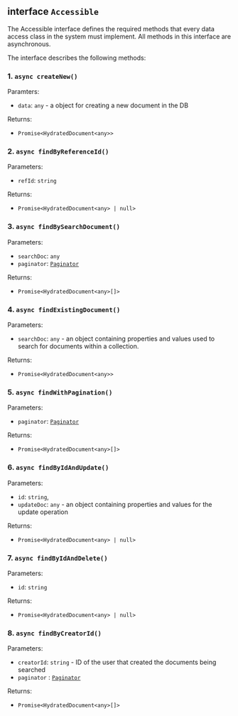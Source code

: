 ## interface `Accessible`

The Accessible interface defines the required methods that every data access class in the system must implement. All methods in this interface are asynchronous.  

The interface describes the following methods:

### 1.  `async createNew()`

Paramters:
* `data`: `any` - a object for creating a new document in the DB

Returns: 
* `Promise<HydratedDocument<any>>`

### 2. `async findByReferenceId()`

Parameters:
* `refId`: `string`

Returns:
* `Promise<HydratedDocument<any> | null>`

### 3. `async findBySearchDocument()`

Parameters:

* `searchDoc`: `any`
* `paginator`: [`Paginator`](../interfaces/paginator.md)

Returns:
* `Promise<HydratedDocument<any>[]>`

### 4. `async findExistingDocument()`

Parameters:

* `searchDoc`: `any` - an object containing properties and values used to search for documents within a collection.

Returns:
* `Promise<HydratedDocument<any>>`

### 5. `async findWithPagination()`

Parameters:
* `paginator`: [`Paginator`](../interfaces/paginator.md)

Returns:
* `Promise<HydratedDocument<any>[]>`

### 6. `async findByIdAndUpdate()`

Parameters:

* `id`: `string`, 
* `updateDoc`: `any` -  an object containing properties and values for the update operation

Returns: 
* `Promise<HydratedDocument<any> | null>`

### 7. `async findByIdAndDelete()`

Parameters:

* `id`: `string`

Returns:
* `Promise<HydratedDocument<any> | null>`

### 8. `async findByCreatorId()`

Parameters:

* `creatorId`: `string` -  ID of the user that created the documents being searched
* `paginator` : [`Paginator`](../interfaces/paginator.md)

Returns:
* `Promise<HydratedDocument<any>[]>`
